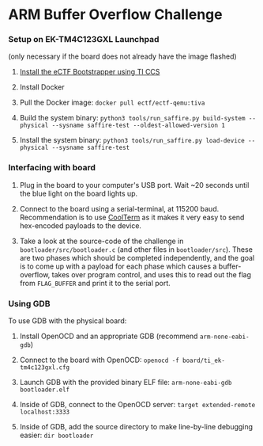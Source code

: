 # ARM Buffer Overflow Challenge

### Setup on EK-TM4C123GXL Launchpad

(only necessary if the board does not already have the image flashed)

1. [Install the eCTF Bootstrapper using TI CCS](https://github.com/mitre-cyber-academy/2022-ectf-insecure-example/blob/master/getting_started.md#2a-install-the-device-bootstrapper-first-time-setup)

2. Install Docker

3. Pull the Docker image: `docker pull ectf/ectf-qemu:tiva`

4. Build the system binary: `python3 tools/run_saffire.py build-system --physical --sysname saffire-test --oldest-allowed-version 1`

5. Install the system binary: `python3 tools/run_saffire.py load-device --physical --sysname saffire-test`

### Interfacing with board

1. Plug in the board to your computer's USB port. Wait ~20 seconds until the blue light on the board lights up.

2. Connect to the board using a serial-terminal, at 115200 baud. Recommendation is to use [CoolTerm](https://freeware.the-meiers.org/) as it makes it very easy to send hex-encoded payloads to the device.

3. Take a look at the source-code of the challenge in `bootloader/src/bootloader.c` (and other files in `bootloader/src`). These are two phases which should be completed independently, and the goal is to come up with a payload for each phase which causes a buffer-overflow, takes over program control, and uses this to read out the flag from `FLAG_BUFFER` and print it to the serial port.

### Using GDB

To use GDB with the physical board:

1. Install OpenOCD and an appropriate GDB (recommend `arm-none-eabi-gdb`)

2. Connect to the board with OpenOCD: `openocd -f board/ti_ek-tm4c123gxl.cfg`

3. Launch GDB with the provided binary ELF file: `arm-none-eabi-gdb bootloader.elf`

4. Inside of GDB, connect to the OpenOCD server: `target extended-remote localhost:3333`

5. Inside of GDB, add the source directory to make line-by-line debugging easier: `dir bootloader`


